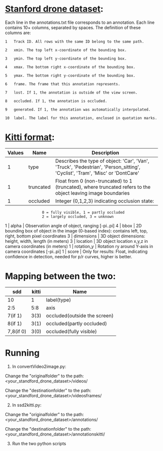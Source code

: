 # [Stanford drone dataset](http://cvgl.stanford.edu/projects/uav_data/):
Each line in the annotations.txt file corresponds to an annotation. Each line contains 10+ columns, separated by spaces. The definition of these columns are:

    1   Track ID. All rows with the same ID belong to the same path.

    2   xmin. The top left x-coordinate of the bounding box.

    3   ymin. The top left y-coordinate of the bounding box.

    4   xmax. The bottom right x-coordinate of the bounding box.

    5   ymax. The bottom right y-coordinate of the bounding box.

    6   frame. The frame that this annotation represents.

    7   lost. If 1, the annotation is outside of the view screen.

    8   occluded. If 1, the annotation is occluded.

    9   generated. If 1, the annotation was automatically interpolated.

    10  label. The label for this annotation, enclosed in quotation marks.

# [Kitti format](https://github.com/NVIDIA/DIGITS/tree/master/digits/extensions/data/objectDetection):
Values      |    Name     |   Description
-------------|----------------|-----------------------------------------------
   1  |  type    |     Describes the type of object: 'Car', 'Van', 'Truck', 'Pedestrian', 'Person_sitting', 'Cyclist', 'Tram',  'Misc' or 'DontCare'
   1   | truncated |   Float from 0 (non-truncated) to 1 (truncated), where truncated refers to the object leaving image boundaries
   1   | occluded  |   Integer (0,1,2,3) indicating occlusion state:
                     0 = fully visible, 1 = partly occluded
                     2 = largely occluded, 3 = unknown
   1   | alpha     |   Observation angle of object, ranging [-pi..pi]
   4   | bbox       |  2D bounding box of object in the image (0-based index):
                     contains left, top, right, bottom pixel coordinates
   3   | dimensions |  3D object dimensions: height, width, length (in meters)
   3    | location   |  3D object location x,y,z in camera coordinates (in meters)
   1   | rotation_y  | Rotation ry around Y-axis in camera coordinates [-pi..pi]
   1   | score      |  Only for results: Float, indicating confidence in
                     detection, needed for p/r curves, higher is better.
# Mapping between the two:
sdd     |    kitti |    Name
--- | --- | ---
10  | 1    |    label(type)
2:5 | 5:8  |    axis
7(if 1) | 3(3) | occluded(outside the screen)
8(if 1) | 3(1) | occluded(partly occluded)
7,8(if 0) | 3(0) | occluded(fully visible)


# Running
1. In convertVideo2image.py:

Change the "originalfolder" to the path: <your_standford_drone_dataset>/videos/

Change the "destinationfolder" to the path: <your_standford_drone_dataset>/videosframes/

2. In ssd2kitti.py:

Change the "originalfolder" to the path: <your_standford_drone_dataset>/annotations/

Change the "destinationfolder" to the path: <your_standford_drone_dataset>/annotationskitti/

3. Run the two python scripts


